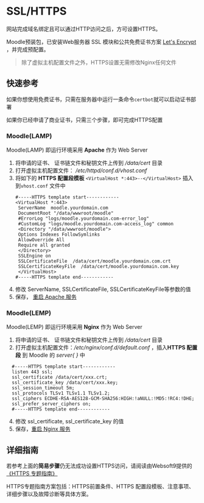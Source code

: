 # SSL/HTTPS

网站完成域名绑定且可以通过HTTP访问之后，方可设置HTTPS。

Moodle预装包，已安装Web服务器 SSL 模块和公共免费证书方案 [Let's Encrypt](https://letsencrypt.org/) ，并完成预配置。

> 除了虚拟主机配置文件之外，HTTPS设置无需修改Nginx任何文件

## 快速参考

如果你想使用免费证书，只需在服务器中运行一条命令`certbot`就可以启动证书部署

如果你已经申请了商业证书，只需三个步骤，即可完成HTTPS配置

### Moodle(LAMP)

Moodle(LAMP) 即运行环境采用 **Apache** 作为 Web Server  

1. 将申请的证书、 证书链文件和秘钥文件上传到 */data/cert* 目录
2. 打开虚拟主机配置文件： */etc/httpd/conf.d/vhost.conf* 
3. 将如下的 **HTTPS 配置段模板**  `<VirtualHost *:443>--</VirtualHost>` 插入到`vhost.conf` 文件中
   ``` text
   #-----HTTPS template start------------
   <VirtualHost *:443>
    ServerName  moodle.yourdomain.com
    DocumentRoot "/data/wwwroot/moodle"
    #ErrorLog "logs/moodle.yourdomain.com-error_log"
    #CustomLog "logs/moodle.yourdomain.com-access_log" common
    <Directory "/data/wwwroot/moodle">
    Options Indexes FollowSymlinks
    AllowOverride All
    Require all granted
    </Directory>
    SSLEngine on
    SSLCertificateFile  /data/cert/moodle.yourdomain.com.crt
    SSLCertificateKeyFile  /data/cert/moodle.yourdomain.com.key
    </VirtualHost>
   #-----HTTPS template end------------
   ```
4. 修改 ServerName, SSLCertificateFile, SSLCertificateKeyFile等参数的值
5. 保存， [重启 Apache 服务](/admin-services.md#apache)

### Moodle(LEMP)

Moodle(LEMP) 即运行环境采用 **Nginx** 作为 Web Server  

1. 将申请的证书、 证书链文件和秘钥文件上传到 */data/cert* 目录
2. 打开虚拟主机配置文件：*/etc/nginx/conf.d/default.conf* ，插入**HTTPS 配置段** 到 Moodle 的 *server{ }* 中
 ``` text
   #-----HTTPS template start------------
   listen 443 ssl; 
   ssl_certificate /data/cert/xxx.crt;
   ssl_certificate_key /data/cert/xxx.key;
   ssl_session_timeout 5m;
   ssl_protocols TLSv1 TLSv1.1 TLSv1.2;
   ssl_ciphers ECDHE-RSA-AES128-GCM-SHA256:HIGH:!aNULL:!MD5:!RC4:!DHE;
   ssl_prefer_server_ciphers on;
   #-----HTTPS template end------------
   ```
4. 修改 ssl_certificate, ssl_certificate_key 的值
3. 保存，[重启 Nginx 服务](/zh/admin-services.html#nginx)



## 详细指南

若参考上面的**简易步骤**仍无法成功设置HTTPS访问，请阅读由Websoft9提供的 [《HTTPS 专题指南》](https://support.websoft9.com/docs/faq/zh/tech-https.html#nginx)

HTTPS专题指南方案包括：HTTPS前置条件、HTTPS 配置段模板、注意事项、详细步骤以及故障诊断等具体方案。